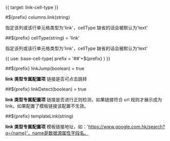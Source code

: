 {{ target: link-cell-type }}

#${prefix} columns.link(string)

指定该列或该行单元格类型为'link'，cellType 缺省的话会被默认为'text'

##${prefix} cellType(string) = 'link'

指定该列或该行单元格类型为'link'，cellType 缺省的话会被默认为'text'

{{ use: base-cell-type(
    prefix = '##'+${prefix}
) }}

##${prefix} linkJump(boolean) = true

**link 类型专属配置项** 链接是否可点击跳转

##${prefix} linkDetect(boolean) = true

**link 类型专属配置项** 链接是否进行正则检测，如果链接符合 url 规则才展示成为 link。如果配置了模板链接该配置不生效。

##${prefix} templateLink(string)

**link 类型专属配置项** 模板链接地址，如：'https://www.google.com.hk/search?q={name}'，name是数据源属性字段名。
